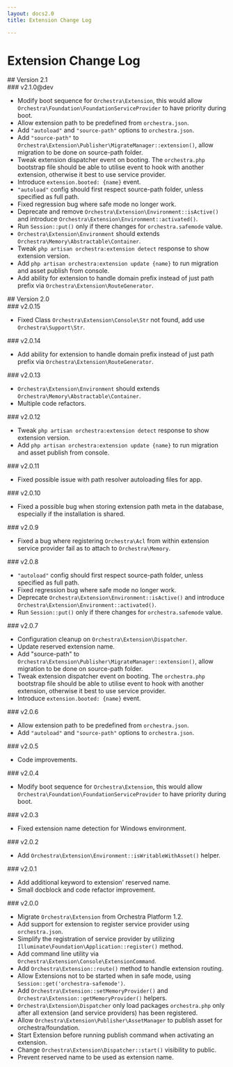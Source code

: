 ```yaml
---
layout: docs2.0
title: Extension Change Log

---
```


# Extension Change Log

<section id="v2.1">
## Version 2.1

<article id="v2.1.0">
### v2.1.0@dev

* Modify boot sequence for `Orchestra\Extension`, this would allow `Orchestra\Foundation\FoundationServiceProvider` to have priority during boot.
* Allow extension path to be predefined from `orchestra.json`.
* Add `"autoload"` and `"source-path"` options to `orchestra.json`.
* Add `"source-path"` to `Orchestra\Extension\Publisher\MigrateManager::extension()`, allow migration to be done on source-path folder.
* Tweak extension dispatcher event on booting. The `orchestra.php` bootstrap file should be able to utilise event to hook with another extension, otherwise it best to use service provider.
* Introduce `extension.booted: {name}` event.
* `"autoload"` config should first respect source-path folder, unless specified as full path.
* Fixed regression bug where safe mode no longer work.
* Deprecate and remove `Orchestra\Extension\Environment::isActive()` and introduce `Orchestra\Extension\Environment::activated()`.
* Run `Session::put()` only if there changes for `orchestra.safemode` value.
* `Orchestra\Extension\Environment` should extends `Orchestra\Memory\Abstractable\Container`.
* Tweak `php artisan orchestra:extension detect` response to show extension version.
* Add `php artisan orchestra:extension update {name}` to run migration and asset publish from console.
* Add ability for extension to handle domain prefix instead of just path prefix via `Orchestra\Extension\RouteGenerator`.

</article>

</section>

<section id="v2.0">
## Version 2.0

<article id="v2.0.15">
### v2.0.15

* Fixed Class `Orchestra\Extension\Console\Str` not found, add use `Orchestra\Support\Str`.

</article>

<article id="v2.0.14">
### v2.0.14

* Add ability for extension to handle domain prefix instead of just path prefix via `Orchestra\Extension\RouteGenerator`.


</article>
<article id="v2.0.13">
### v2.0.13

* `Orchestra\Extension\Environment` should extends `Orchestra\Memory\Abstractable\Container`.
* Multiple code refactors.

</article>

<article id="v2.0.12">
### v2.0.12

* Tweak `php artisan orchestra:extension detect` response to show extension version.
* Add `php artisan orchestra:extension update {name}` to run migration and asset publish from console.


</article>

<article id="v2.0.11">
### v2.0.11

* Fixed possible issue with path resolver autoloading files for app.

</article>
<article id="v2.0.10">
### v2.0.10

* Fixed a possible bug when storing extension path meta in the database, especially if the installation is shared.

</article>

<article id="v2.0.9">
### v2.0.9

* Fixed a bug where registering `Orchestra\Acl` from within extension service provider fail as to attach to `Orchestra\Memory`.

</article>

<article id="v2.0.8">
### v2.0.8

* `"autoload"` config should first respect source-path folder, unless specified as full path.
* Fixed regression bug where safe mode no longer work.
* Deprecate `Orchestra\Extension\Environment::isActive()` and introduce `Orchestra\Extension\Environment::activated()`.
* Run `Session::put()` only if there changes for `orchestra.safemode` value.

</article>

<article id="v2.0.7">
### v2.0.7

* Configuration cleanup on `Orchestra\Extension\Dispatcher`.
* Update reserved extension name.
* Add "source-path" to `Orchestra\Extension\Publisher\MigrateManager::extension()`, allow migration to be done on source-path folder.
* Tweak extension dispatcher event on booting. The `orchestra.php` bootstrap file should be able to utilise event to hook with another extension, otherwise it best to use service provider.
* Introduce `extension.booted: {name}` event.

</article>

<article id="v2.0.6">
### v2.0.6

* Allow extension path to be predefined from `orchestra.json`.
* Add `"autoload"` and `"source-path"` options to `orchestra.json`.

</article>

<article id="v2.0.5">
### v2.0.5

* Code improvements.

</article>

<article id="v2.0.4">
### v2.0.4

* Modify boot sequence for `Orchestra\Extension`, this would allow `Orchestra\Foundation\FoundationServiceProvider` to have priority during boot.

</article>

<article id="v2.0.3">
### v2.0.3

* Fixed extension name detection for Windows environment.

</article>

<article id="v2.0.2">
### v2.0.2

* Add `Orchestra\Extension\Environment::isWritableWithAsset()` helper.

</article>

<article id="v2.0.1">
### v2.0.1

* Add additional keyword to extension' reserved name.
* Small docblock and code refactor improvement.

</article>

<article id="v2.0.0">
### v2.0.0

* Migrate `Orchestra\Extension` from Orchestra Platform 1.2.
* Add support for extension to register service provider using `orchestra.json`.
* Simplify the registration of service provider by utilizing `Illuminate\Foundation\Application::register()` method.
* Add command line utility via `Orchestra\Extension\Console\ExtensionCommand`.
* Add `Orchestra\Extension::route()` method to handle extension routing.
* Allow Extensions not to be started when in safe mode, using `Session::get('orchestra-safemode')`.
* Add `Orchestra\Extension::setMemoryProvider()` and `Orchestra\Extension::getMemoryProvider()` helpers.
* `Orchestra\Extension\Dispatcher` only load packages `orchestra.php` only after all extension (and service providers) has been registered.
* Allow `Orchestra\Extension\Publisher\AssetManager` to publish asset for orchestra/foundation.
* Start Extension before running publish command when activating an extension.
* Change `Orchestra\Extension\Dispatcher::start()` visibility to public.
* Prevent reserved name to be used as extension name.

</article>

</section>
